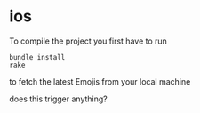 # ios

To compile the project you first have to run

```
bundle install
rake
```

to fetch the latest Emojis from your local machine

does this trigger anything?
